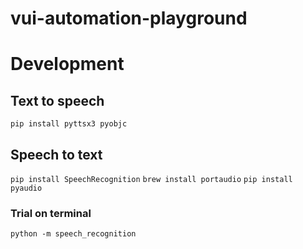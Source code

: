 # vui-automation-playground

# Development

## Text to speech

```pip install pyttsx3 pyobjc```

## Speech to text

```pip install SpeechRecognition```
```brew install portaudio```
```pip install pyaudio```

### Trial on terminal
```python -m speech_recognition```

